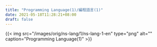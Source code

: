 ```yaml
---
title: "Programming Language(1)/編程語言(1)"
date: 2021-05-18T11:28:21+08:00
draft: false
---
```


{{< img src="/images/orig/ns-lang/1/ns-lang-1-en" type="png" alt="" caption="Programming Language(1)" >}}